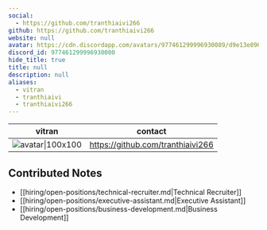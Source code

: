 ```yaml
---
social: 
  - https://github.com/tranthiaivi266
github: https://github.com/tranthiaivi266
website: null
avatar: https://cdn.discordapp.com/avatars/977461299996930089/d9e13e896c0fc626b062e492eaaf9ce3
discord_id: 977461299996930000
hide_title: true
title: null
description: null
aliases: 
  - vitran
  - tranthiaivi
  - tranthiaivi266
---
```

<div class="profile"/>

| vitran                                                                                                     | contact                           |
| ---------------------------------------------------------------------------------------------------------- | --------------------------------- |
| ![avatar\|100x100](https://cdn.discordapp.com/avatars/977461299996930089/d9e13e896c0fc626b062e492eaaf9ce3) | https://github.com/tranthiaivi266 |

## Contributed Notes

- [[hiring/open-positions/technical-recruiter.md|Technical Recruiter]]
- [[hiring/open-positions/executive-assistant.md|Executive Assistant]]
- [[hiring/open-positions/business-development.md|Business Development]]